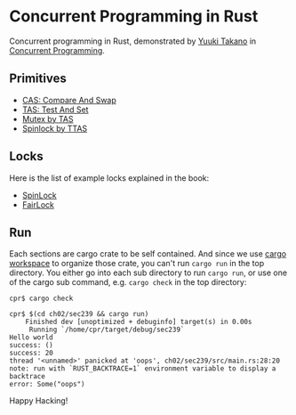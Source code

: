 # Concurrent Programming in Rust

Concurrent programming in Rust, demonstrated by [Yuuki Takano] in
[Concurrent Programming].

## Primitives

- [CAS: Compare And Swap](ch03/sec321/compare_and_swap.s)
- [TAS: Test And Set](ch03/sec322/test_and_set.s)
- [Mutex by TAS](ch03/sec330/main.c)
- [Spinlock by TTAS](ch03/sec331/lib.c)

## Locks

Here is the list of example locks explained in the book:

- [SpinLock](ch04/sec70/src/lib.rs)
- [FairLock](ch07/sec11/src/lib.rs)

## Run

Each sections are cargo crate to be self contained.  And since
we use [cargo workspace] to organize those crate, you can't
run `cargo run` in the top directory.  You either go into
each sub directory to run `cargo run`, or use one of the
cargo sub command, e.g. `cargo check` in the top directory:

```
cpr$ cargo check
```

```
cpr$ $(cd ch02/sec239 && cargo run)
    Finished dev [unoptimized + debuginfo] target(s) in 0.00s
     Running `/home/cpr/target/debug/sec239`
Hello world
success: ()
success: 20
thread '<unnamed>' panicked at 'oops', ch02/sec239/src/main.rs:28:20
note: run with `RUST_BACKTRACE=1` environment variable to display a backtrace
error: Some("oops")
```

Happy Hacking!

[yuuki takano]: https://scholar.google.co.jp/citations?user=RiH0Kt0AAAAJ&hl
[concurrent programming]: https://www.oreilly.co.jp/books/9784873119595/
[cargo workspace]: https://doc.rust-lang.org/book/ch14-03-cargo-workspaces.html
